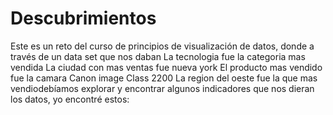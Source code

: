 # Descubrimientos
Este es un reto del curso de principios de visualización de datos, donde a través de un data set que nos daban La tecnologia fue la categoria mas vendida La ciudad con mas ventas fue nueva york El producto mas vendido fue la camara Canon image Class 2200 La region del oeste fue la que mas vendiodebíamos explorar y encontrar algunos indicadores que nos dieran los datos, yo encontré estos:
